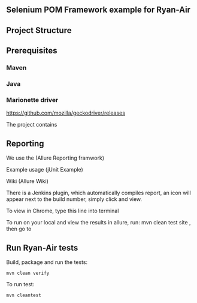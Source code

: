 
## Selenium POM Framework example for Ryan-Air

##  Project Structure

## Prerequisites

### Maven

### Java

### Marionette driver
https://github.com/mozilla/geckodriver/releases

The project contains 


## Reporting
We use the (Allure Reporting framwork)

Example usage (jUnit Example)

Wiki (Allure Wiki)

There is a Jenkins plugin, which automatically compiles report, an icon will appear next to the build number, simply click and view.

To view in Chrome, type this line into terminal 


To run on your local and view the results in allure, run: mvn clean test site , then go to 

## Run Ryan-Air tests

Build, package and run the tests:

```
mvn clean verify
```

To run test:

```
mvn cleantest
```

